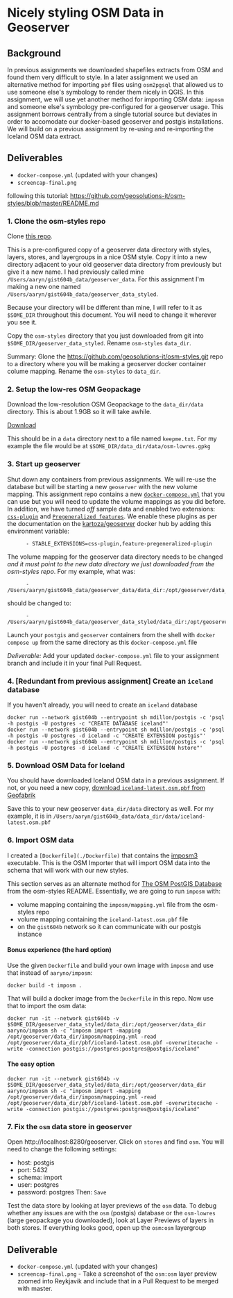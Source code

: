
# Nicely styling OSM Data in Geoserver
## Background
In previous assignments we downloaded shapefiles extracts from OSM and found them very difficult to style. In a later assignment we used an alternative method for importing `pbf` files using `osm2pgsql` that allowed us to use someone else's symbology to render them nicely in QGIS. In this assignment, we will use yet another method for importing OSM data: `imposm` and someone else's symbology pre-configured for a geoserver usage. This assignment borrows centrally from a single tutorial source but deviates in order to accomodate our docker-based geoserver and postgis installations. We will build on a previous assignment by re-using and re-importing the Iceland OSM data extract.

## Deliverables
- `docker-compose.yml` (updated with your changes)
- `screencap-final.png`

following this tutorial:
https://github.com/geosolutions-it/osm-styles/blob/master/README.md

### 1. Clone the osm-styles repo
Clone [this repo](https://github.com/geosolutions-it/osm-styles.git).

This is a pre-configured copy of a geoserver data directory with styles, layers, stores, and layergroups in a nice OSM style. 
Copy it into a new directory adjacent to your old geoserver data directory from previously but give it a new name. I had previously called mine `/Users/aaryn/gist604b_data/geoserver_data`. For this assignment I'm making a new one named `/Users/aaryn/gist604b_data/geoserver_data_styled`. 

Because your directory will be different than mine, I will refer to it as `$SOME_DIR` throughout this document. You will need to change it wherever you see it.


Copy the `osm-styles` directory that you just downloaded from git into `$SOME_DIR/geoserver_data_styled`. Rename `osm-styles` `data_dir`.

Summary:
Glone the https://github.com/geosolutions-it/osm-styles.git repo to a directory where you will be making a geoserver docker container colume mapping. Rename the `osm-styles` to `data_dir`. 

### 2. Setup the low-res OSM Geopackage

Download the low-resolution OSM Geopackage to the `data_dir/data` directory. This is about 1.9GB so it will take awhile.

[Download](https://www.dropbox.com/s/bqzxzkpmpybeytr/osm-lowres.gpkg?dl=1)

This should be in a `data` directory next to a file named `keepme.txt`. For my example the file would be at `$SOME_DIR/data_dir/data/osm-lowres.gpkg`


### 3. Start up geoserver
Shut down any containers from previous assignments. We will re-use the database but will be starting a new `geoserver` with the new volume mapping. This assignment repo contains a new [`docker-compose.yml`](./docker-compose.yml) that you can use but you will need to update the volume mappings as you did before. In addition, we have turned _off_ sample data and enabled two extensions: [`css-plugin`](https://docs.geoserver.org/latest/en/user/styling/css/install.html) and [`Pregeneralized features`](https://docs.geoserver.org/stable/en/user/data/vector/featurepregen.html). We enable these plugins as per the documentation on the [kartoza/geoserver](https://github.com/kartoza/docker-geoserver#default-installed--plugins) docker hub by adding this environment variable:

```
      - STABLE_EXTENSIONS=css-plugin,feature-pregeneralized-plugin
```

The volume mapping for the geoserver data directory needs to be changed _and it must point to the new data directory we just downloaded from the osm-styles repo_. For my example, what was:
```
      - /Users/aaryn/gist604b_data/geoserver_data/data_dir:/opt/geoserver/data_dir
```
should be changed to:
```
      - /Users/aaryn/gist604b_data/geoserver_data_styled/data_dir:/opt/geoserver/data_dir
```

Launch your `postgis` and `geoserver` containers from the shell with `docker compose up` from the same directory as this `docker-compose.yml` file

*Deliverable:* Add your updated `docker-compose.yml` file to your assignment branch and include it in your final Pull Request.

### 4. [Redundant from previous assignment] Create an `iceland` database

If you haven't already, you will need to create an `iceland` database
```
docker run --network gist604b --entrypoint sh mdillon/postgis -c 'psql -h postgis -U postgres -c "CREATE DATABASE iceland"'
docker run --network gist604b --entrypoint sh mdillon/postgis -c 'psql -h postgis -U postgres -d iceland -c "CREATE EXTENSION postgis"'
docker run --network gist604b --entrypoint sh mdillon/postgis -c 'psql -h postgis -U postgres -d iceland -c "CREATE EXTENSION hstore"'
```

### 5. Download OSM Data for Iceland
You should have downloaded Iceland OSM data in a previous assignment. If not, or you need a new copy, [download `iceland-latest.osm.pbf` from Geofabrik](https://download.geofabrik.de/europe/iceland-latest.osm.pbf)

Save this to your new geoserver `data_dir/data` directory as well. For my example, it is in `/Users/aaryn/gist604b_data/data_dir/data/iceland-latest.osm.pbf`

### 6. Import OSM data

I created a `[Dockerfile](./Dockerfile)` that contains the [imposm3](https://imposm.org/docs/imposm3/latest/tutorial.html) executable. This is the OSM Importer that will import OSM data into the schema that will work with our new styles.


This section serves as an alternate method for [The OSM PostGIS Database](https://github.com/geosolutions-it/osm-styles#the-osm-postgis-database) from the osm-styles README. Essentially, we are going to run `imposm` with:
- volume mapping containing the `imposm/mapping.yml` file from the osm-styles repo
- volume mapping containing the `iceland-latest.osm.pbf` file
- on the `gist604b` network so it can communicate with our postgis instance

#### Bonus experience (the hard option)
Use the given `Dockerfile` and build your own image with `imposm` and use that instead of `aaryno/imposm`:
```
docker build -t imposm .
```

That will build a docker image from the `Dockerfile` in this repo. Now use that to import the osm data:

```
docker run -it --network gist604b -v $SOME_DIR/geoserver_data_styled/data_dir:/opt/geoserver/data_dir aaryno/imposm sh -c "imposm import -mapping /opt/geoserver/data_dir/imposm/mapping.yml -read /opt/geoserver/data_dir/pbf/iceland-latest.osm.pbf -overwritecache -write -connection postgis://postgres:postgres@postgis/iceland"
```

#### The easy option

```
docker run -it --network gist604b -v $SOME_DIR/geoserver_data_styled/data_dir:/opt/geoserver/data_dir aaryno/imposm sh -c "imposm import -mapping /opt/geoserver/data_dir/imposm/mapping.yml -read /opt/geoserver/data_dir/pbf/iceland-latest.osm.pbf -overwritecache -write -connection postgis://postgres:postgres@postgis/iceland"
```

### 7. Fix the `osm` data store in geoserver
Open http://localhost:8280/geoserver. Click on `stores` and find `osm`. You will need to change the following settings:
- host: postgis
- port: 5432
- schema: import
- user: postgres
- password: postgres
Then: `Save`

Test the data store by looking at layer previews of the `osm` data. To debug whether any issues are with the `osm` (postgis) database or the `osm-lowres` (large geopackage you downloaded), look at Layer Previews of layers in both stores. If everything looks good, open up the `osm:osm` layergroup 

## Deliverable
- `docker-compose.yml` (updated with your changes)
- `screencap-final.png` - Take a screenshot of the `osm:osm` layer preview zoomed into Reykjavik and include that in a Pull Request to be merged with master.

